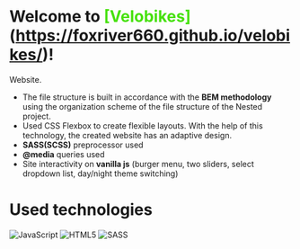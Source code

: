 # Welcome to **<font color="#47E10C">[Velobikes]</font>(https://foxriver660.github.io/velobikes/)**!

  

  
Website. 
* The file structure is built in accordance with the **BEM methodology** using the organization scheme of the file structure of the Nested project.
* Used CSS Flexbox to create flexible layouts. With the help of this technology, the created website has an adaptive design.
* **SASS(SCSS)** preprocessor used
* **@media** queries used
* Site interactivity on **vanilla js** (burger menu, two sliders, select dropdown list, day/night theme switching)
# Used technologies

  

![JavaScript](https://img.shields.io/badge/javascript-%23323330.svg?style=for-the-badge&logo=javascript&logoColor=%23F7DF1E) ![HTML5](https://img.shields.io/badge/html5-%23E34F26.svg?style=for-the-badge&logo=html5&logoColor=white) ![SASS](https://img.shields.io/badge/SASS-hotpink.svg?style=for-the-badge&logo=SASS&logoColor=white)
